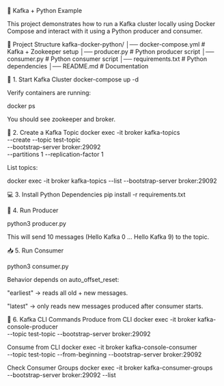 🚀 Kafka + Python Example

This project demonstrates how to run a Kafka cluster locally using Docker Compose and interact with it using a Python producer and consumer.

📂 Project Structure
kafka-docker-python/
│── docker-compose.yml   # Kafka + Zookeeper setup
│── producer.py          # Python producer script
│── consumer.py          # Python consumer script
│── requirements.txt     # Python dependencies
│── README.md            # Documentation


🐳 1. Start Kafka Cluster
docker-compose up -d


Verify containers are running:

docker ps


You should see zookeeper and broker.

📌 2. Create a Kafka Topic
docker exec -it broker kafka-topics \
  --create --topic test-topic \
  --bootstrap-server broker:29092 \
  --partitions 1 --replication-factor 1


List topics:

docker exec -it broker kafka-topics --list --bootstrap-server broker:29092

💻 3. Install Python Dependencies
pip install -r requirements.txt

📨 4. Run Producer

python3 producer.py


This will send 10 messages (Hello Kafka 0 … Hello Kafka 9) to the topic.

📥 5. Run Consumer

python3 consumer.py

Behavior depends on auto_offset_reset:

"earliest" → reads all old + new messages.

"latest" → only reads new messages produced after consumer starts.

🔧 6. Kafka CLI Commands
Produce from CLI
docker exec -it broker kafka-console-producer \
  --topic test-topic --bootstrap-server broker:29092

Consume from CLI
docker exec -it broker kafka-console-consumer \
  --topic test-topic --from-beginning --bootstrap-server broker:29092

Check Consumer Groups
docker exec -it broker kafka-consumer-groups \
  --bootstrap-server broker:29092 --list

